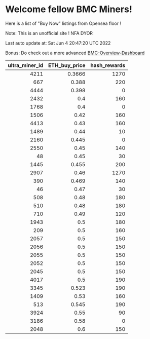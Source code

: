 # Welcome fellow BMC Miners!
Here is a list of "Buy Now" listings from Opensea floor !

Note: This is an unofficial site ! NFA DYOR

Last auto update at: Sat Jun  4 20:47:20 UTC 2022

Bonus: Do check out a more advanced [BMC-Overview-Dashboard](https://dune.com/defifunk/BMC-Overview-Dashboard)


|   ultra_miner_id |   ETH_buy_price |   hash_rewards |
|-----------------:|----------------:|---------------:|
|             4211 |          0.3666 |           1270 |
|              667 |          0.388  |            220 |
|             4444 |          0.398  |              0 |
|             2432 |          0.4    |            160 |
|             1768 |          0.4    |              0 |
|             1506 |          0.42   |            160 |
|             4413 |          0.43   |            160 |
|             1489 |          0.44   |             10 |
|             2160 |          0.445  |              0 |
|             2550 |          0.45   |            140 |
|               48 |          0.45   |             30 |
|             1445 |          0.455  |            200 |
|             2907 |          0.46   |           1270 |
|              390 |          0.469  |            140 |
|               46 |          0.47   |             30 |
|              508 |          0.48   |            180 |
|              510 |          0.48   |            180 |
|              710 |          0.49   |            120 |
|             1943 |          0.5    |            180 |
|              209 |          0.5    |            160 |
|             2057 |          0.5    |            150 |
|             2056 |          0.5    |            150 |
|             2055 |          0.5    |            150 |
|             2052 |          0.5    |            150 |
|             2045 |          0.5    |            150 |
|             4017 |          0.5    |            190 |
|             3345 |          0.523  |            190 |
|             1409 |          0.53   |            160 |
|              513 |          0.545  |            190 |
|             3924 |          0.55   |             90 |
|             3186 |          0.58   |              0 |
|             2048 |          0.6    |            150 |